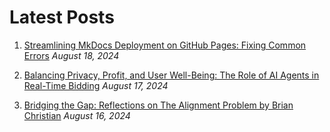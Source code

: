 # Latest Posts

1. [Streamlining MkDocs Deployment on GitHub Pages: Fixing Common Errors](2024-08-18.md)
   *August 18, 2024*

2. [Balancing Privacy, Profit, and User Well-Being: The Role of AI Agents in Real-Time Bidding](2024-08-17.md)
   *August 17, 2024*

3. [Bridging the Gap: Reflections on The Alignment Problem by Brian Christian](2024-08-16.md)
   *August 16, 2024*